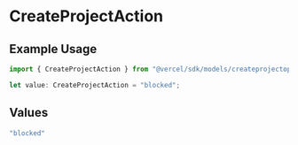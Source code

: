 # CreateProjectAction

## Example Usage

```typescript
import { CreateProjectAction } from "@vercel/sdk/models/createprojectop.js";

let value: CreateProjectAction = "blocked";
```

## Values

```typescript
"blocked"
```